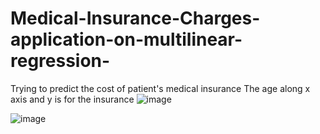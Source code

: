 # Medical-Insurance-Charges-application-on-multilinear-regression-
Trying to predict the cost of patient's medical insurance 
The age along x axis and y is for the insurance 
![image](https://user-images.githubusercontent.com/77600063/169660080-8fd3fb05-3479-47a1-a45f-713ec0ab04a1.png)

![image](https://user-images.githubusercontent.com/77600063/169657894-e316deab-a8dc-4b8c-951d-5afda9e1d483.png)
